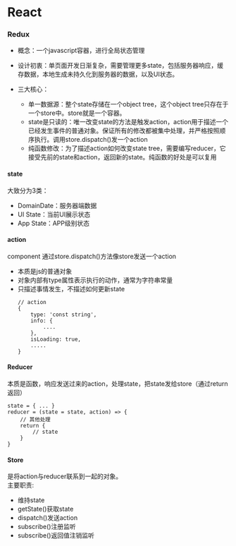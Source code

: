 # React

### Redux
- 概念：一个javascript容器，进行全局状态管理
- 设计初衷：单页面开发日渐复杂，需要管理更多state，包括服务器响应，缓存数据，本地生成未持久化到服务器的数据，以及UI状态。

- 三大核心：
  - 单一数据源：整个state存储在一个object tree，这个object tree只存在于一个store中。store就是一个容器。
  - state是只读的：唯一改变state的方法是触发action，action用于描述一个已经发生事件的普通对象。保证所有的修改都被集中处理，并严格按照顺序执行。调用store.dispatch()发一个action
  - 纯函数修改：为了描述action如何改变state tree，需要编写reducer，它接受先前的state和action，返回新的state。纯函数的好处是可以复用

#### state
大致分为3类：
- DomainDate：服务器端数据
- UI State：当前UI展示状态
- App State：APP级别状态

#### action
component 通过store.dispatch()方法像store发送一个action
- 本质是js的普通对象
- 对象内部有type属性表示执行的动作，通常为字符串常量
- 只描述事情发生，不描述如何更新state
  ```
  // action
  {
      type: 'const string',
      info: {
          ....
      },
      isLoading: true,
      .....
  }
  ```

#### Reducer
本质是函数，响应发送过来的action，处理state，把state发给store（通过return返回）
```
state = { ... }
reducer = (state = state, action) => {
    // 其他处理
    return {
        // state
    }
}
```

#### Store
是将action与reducer联系到一起的对象。<br>
主要职责:
- 维持state
- getState()获取state
- dispatch()发送action
- subscribe()注册监听
- subscribe()返回值注销监听